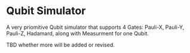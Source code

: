 # Qubit Simulator
A very priomitive Qubit simulator that supports 4 Gates: Pauli-X, Pauli-Y, Pauli-Z, Hadamard, along with Measurment for one Qubit.

TBD whether more will be added or revised.
